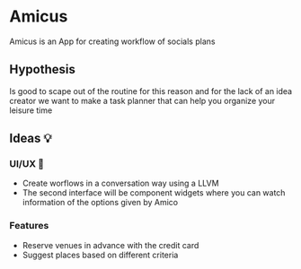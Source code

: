 # Amicus

Amicus is an App for creating workflow of socials plans 

## Hypothesis
Is good to scape out of the routine for this reason and for the lack of an idea creator we want to make a task planner that can help you organize your leisure time

## Ideas 💡
### UI/UX 🎨
- Create worflows in a conversation way using a LLVM
- The second interface will be component widgets where you can watch information of the options given by Amico
### Features
- Reserve venues in advance with the credit card
- Suggest places based on different criteria


